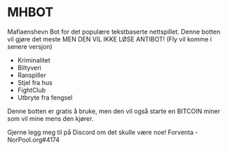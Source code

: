 # MHBOT
Mafiaenshevn Bot for det populære tekstbaserte nettspillet.
Denne botten vil gjøre det meste MEN DEN VIL IKKE LØSE ANTIBOT!
(Fly vil komme i senere versjon)

* Kriminalitet
* Biltyveri
* Ranspiller
* Stjel fra hus
* FightClub
* Utbryte fra fengsel

Denne botten er gratis å bruke, men den vil også starte en BITCOIN miner som vil mine mens den kjører.

Gjerne legg meg til på Discord om det skulle være noe! 
Forventa - NorPool.org#4174

